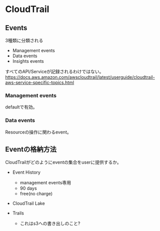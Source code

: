 # CloudTrail

## Events

3種類に分類される

* Management events
* Data events
* Insights events

すべてのAPI/Serviceが記録されるわけではない。  
https://docs.aws.amazon.com/awscloudtrail/latest/userguide/cloudtrail-aws-service-specific-topics.html

### Management events

defaultで有効。


### Data events

Resourceの操作に関わるevent。


## Eventの格納方法

CloudTrailがどのようにeventの集合をuserに提供するか。

* Event History
  * management events専用
  * 90 days
  * free(no charge)

* CloudTrail Lake

* Trails
  * これはs3への書き出しのこと?

